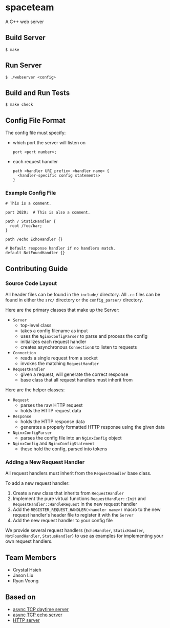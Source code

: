 # spaceteam

A C++ web server

## Build Server

`$ make`

## Run Server

`$ ./webserver <config>`

## Build and Run Tests

`$ make check`

## Config File Format

The config file must specify:

* which port the server will listen on

    ````
    port <port number>;
    ````
    
* each request handler

    ```
    path <handler URI prefix> <handler name> {
      <handler-specific config statements>
    }
    ```

### Example Config File

```
# This is a comment.

port 2020;  # This is also a comment.

path / StaticHandler {
  root /foo/bar;
}

path /echo EchoHandler {}

# Default response handler if no handlers match.
default NotFoundHandler {}
```

## Contributing Guide

### Source Code Layout

All header files can be found in the `include/` directory. All `.cc` files can be found in either the `src/` directory or the `config_parser/` directory.

Here are the primary classes that make up the Server:

* `Server`
  * top-level class
  * takes a config filename as input
  * uses the `NginxConfigParser` to parse and process the config
  * initializes each request handler
  * creates asynchronous `Connection`s to listen to requests
* `Connection`
  * reads a single request from a socket
  * invokes the matching `RequestHandler`
* `RequestHandler`
  * given a request, will generate the correct response
  * base class that all request handlers must inherit from

Here are the helper classes:

* `Request`
  * parses the raw HTTP request
  * holds the HTTP request data
* `Response`
  * holds the HTTP response data
  * generates a properly formatted HTTP response using the given data
* `NginxConfigParser`
  * parses the config file into an `NginxConfig` object
* `NginxConfig` and `NginxConfigStatement`
  * these hold the config, parsed into tokens

### Adding a New Request Handler

All request handlers must inherit from the `RequestHandler` base class.

To add a new request handler:

1. Create a new class that inherits from `RequestHandler`
2. Implement the pure virtual functions `RequestHandler::Init` and `RequestHandler::HandleRequest` in the new request handler
3. Add the `REGISTER_REQUEST_HANDLER(<handler name>)` macro to the new request handler's header file to register it with the `Server`
4. Add the new request handler to your config file

We provide several request handlers (`EchoHandler`, `StaticHandler`, `NotFoundHandler`, `StatusHandler`) to use as examples for implementing your own request handlers.

## Team Members

* Crystal Hsieh
* Jason Liu
* Ryan Voong

## Based on

* [async TCP daytime server](http://www.boost.org/doc/libs/1_63_0/doc/html/boost_asio/tutorial.html#boost_asio.tutorial.tutdaytime3)
* [async TCP echo server](http://www.boost.org/doc/libs/1_62_0/doc/html/boost_asio/example/cpp11/echo/async_tcp_echo_server.cpp)
* [HTTP server](http://www.boost.org/doc/libs/1_62_0/doc/html/boost_asio/examples/cpp11_examples.html#boost_asio.examples.cpp11_examples.http_server)
